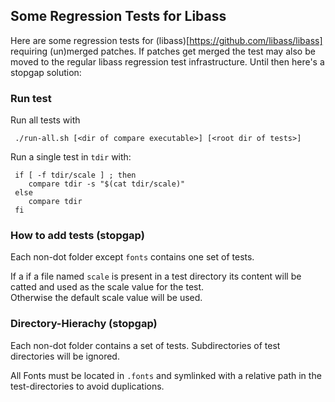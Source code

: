 ## Some Regression Tests for Libass

Here are some regression tests for (libass)[https://github.com/libass/libass]
requiring (un)merged patches.
If patches get merged the test may also be moved to the regular libass
regression test infrastructure. Until then here's a stopgap solution:

### Run test
Run all tests with
```
 ./run-all.sh [<dir of compare executable>] [<root dir of tests>]
```

Run a single test in `tdir` with:
```
 if [ -f tdir/scale ] ; then
    compare tdir -s "$(cat tdir/scale)"
 else
    compare tdir
 fi
```

### How to add tests (stopgap)
Each non-dot folder except `fonts` contains one set of tests.

If a if a file named `scale` is present in a test directory its content will be 
catted and used as the scale value for the test.  
Otherwise the default scale value will be used.

### Directory-Hierachy (stopgap)
Each non-dot folder contains a set of tests.
Subdirectories of test directories will be ignored.

All Fonts must be located in `.fonts` and symlinked with a relative path in the 
test-directories to avoid duplications.
